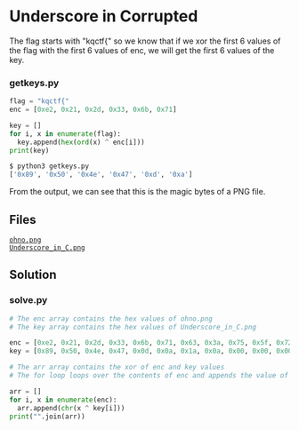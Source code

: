 # Underscore in Corrupted
The flag starts with "kqctf{" so we know that if we xor the first 6 values of the flag with the first 6 values of enc, we will get the first 6 values of the key.
### getkeys.py
```python
flag = "kqctf{"
enc = [0xe2, 0x21, 0x2d, 0x33, 0x6b, 0x71]

key = []
for i, x in enumerate(flag):
  key.append(hex(ord(x) ^ enc[i]))
print(key)
```
```bash
$ python3 getkeys.py
['0x89', '0x50', '0x4e', '0x47', '0xd', '0xa']
```
From the output, we can see that this is the magic bytes of a PNG file.
## Files
[`ohno.png`](ohno.png)\
[`Underscore_in_C.png`](Underscore_in_C.png)
## Solution
### solve.py
```python
# The enc array contains the hex values of ohno.png
# The key array contains the hex values of Underscore_in_C.png

enc = [0xe2, 0x21, 0x2d, 0x33, 0x6b, 0x71, 0x63, 0x3a, 0x75, 0x5f, 0x72, 0x3e, 0x2a, 0x78, 0x32, 0x61, 0x72, 0x33, 0x67, 0xe1, 0x6d, 0x79, 0x5b, 0xc9, 0x3c, 0x33, 0x37, 0x33, 0x72, 0x34, 0xa5, 0xe5, 0x11, 0x33, 0x21, 0x53, 0x55, 0x36, 0x20, 0x77, 0x3e, 0x16, 0x2e, 0x77, 0x4b, 0x63, 0x2d, 0x5c, 0x52, 0x1b, 0x59, 0x3a, 0x62, 0x6c, 0x7b, 0xba, 0xf1, 0xc8, 0x33, 0x32, 0xa3, 0x70, 0x73, 0xf3, 0x9d, 0x42, 0xfd, 0x10, 0xd5, 0x6e, 0x79]
key = [0x89, 0x50, 0x4e, 0x47, 0x0d, 0x0a, 0x1a, 0x0a, 0x00, 0x00, 0x00, 0x0d, 0x49, 0x48, 0x44, 0x52, 0x00, 0x00, 0x03, 0xbe, 0x00, 0x00, 0x04, 0xa4, 0x08, 0x06, 0x00, 0x00, 0x00, 0x44, 0x94, 0xd6, 0x72, 0x00, 0x00, 0x0c, 0x64, 0x69, 0x43, 0x43, 0x50, 0x49, 0x43, 0x43, 0x20, 0x50, 0x72, 0x6f, 0x66, 0x69, 0x6c, 0x65, 0x00, 0x00, 0x48, 0x89, 0x95, 0x97, 0x07, 0x5c, 0x93, 0x47, 0x1b, 0xc0, 0xef, 0x1d, 0x99, 0x24, 0xac, 0x40, 0x04]

# The arr array contains the xor of enc and key values
# The for loop loops over the contents of enc and appends the value of enc[index] ^ key[index] to arr

arr = []
for i, x in enumerate(enc):
  arr.append(chr(x ^ key[i]))
print("".join(arr))
```
